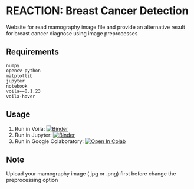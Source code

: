 # REACTION: Breast Cancer Detection
Website for read mamography image file and provide an alternative result for breast cancer diagnose using image preprocesses

## Requirements
```
numpy
opencv-python
matplotlib
jupyter
notebook
voila==0.1.23
voila-hover
```

## Usage
1. Run in Voila: [![Binder](https://mybinder.org/badge_logo.svg)](https://mybinder.org/v2/gh/azizahregina/REACTION/master?urlpath=%2Fvoila%2Frender%2FREACTION.ipynb) 
2. Run in Jupyter: [![Binder](https://mybinder.org/badge_logo.svg)](https://mybinder.org/v2/gh/azizahregina/REACTION/master?filepath=REACTION.ipynb) 
3. Run in Google Colaboratory: [![Open In Colab](https://colab.research.google.com/assets/colab-badge.svg)](https://drive.google.com/file/d/1vfIP5zRDD3i5vMtUN-21JBmGDgn0arX3/view?usp=drive_link)

## Note
Upload your mamography image (.jpg or .png) first before change the preprocessing option
